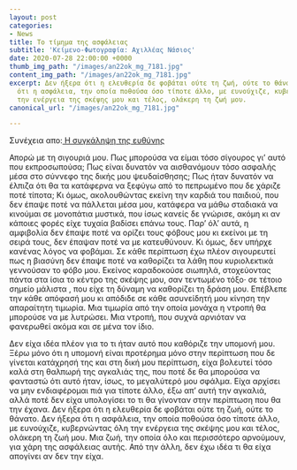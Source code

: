 ```yaml
---
layout: post
categories:
- News
title: Το τίμημα της ασφάλειας
subtitle: 'Κείμενο-Φωτογραφία: Αχιλλέας Νάσιος'
date: 2020-07-28 22:00:00 +0000
thumb_img_path: "/images/an22ok_mg_7181.jpg"
content_img_path: "/images/an22ok_mg_7181.jpg"
excerpt: Δεν ήξερα ότι η ελευθερία δε φοβάται ούτε τη ζωή, ούτε το θάνατο. Δεν ήξερα
  ότι η ασφάλεια, την οποία ποθούσα όσο τίποτε άλλο, με ευνούχιζε, κυβερνώντας όλη
  την ενέργεια της σκέψης μου και τέλος, ολάκερη τη ζωή μου.
canonical_url: "/images/an22ok_mg_7181.jpg"

---
```

Συνέχεια απο:<a href="https://hocusphotus.com/posts/anodus-21/" target="blank"> Η συγκάληψη της ευθύνης</a>

Απορώ με τη σιγουριά μου. Πως μπορούσα να είμαι τόσο σίγουρος γι’ αυτό που εκπροσωπούσα; Πως είναι δυνατόν να αισθανόμουν τόσο ασφαλής μέσα στο σύννεφο της δικής μου ψευδαίσθησης; Πως ήταν δυνατόν να έλπιζα ότι θα τα κατάφερνα να ξεφύγω από το πεπρωμένο που δε χάριζε ποτέ τίποτα; Κι όμως, ακολουθώντας εκείνη την καρδιά του παιδιού, που δεν έπαψε ποτέ να πάλλεται μέσα μου, κατάφερα να μάθω σταδιακά να κινούμαι σε μονοπάτια μυστικά, που ίσως κανείς δε γνώρισε, ακόμη κι αν κάποιες φορές είχε τυχαία βαδίσει επάνω τους. Παρ’ όλ’ αυτά, η αμφιβολία δεν έπαψε ποτέ να ορίζει τους φόβους μου κι εκείνοι με τη σειρά τους, δεν έπαψαν ποτέ να με κατευθύνουν. Κι όμως, δεν υπήρχε κανένας λόγος να φοβάμαι. Σε κάθε περίπτωση έχω πλέον σιγουρευτεί πως η βιασύνη δεν έπαψε ποτέ να καθορίζει τα λάθη που κυριολεκτικά γεννούσαν το φόβο μου. Εκείνος καραδοκούσε σιωπηλά, στοχεύοντας πάντα στα ίσια το κέντρο της σκέψης μου, σαν τεντωμένο τόξο· σε τέτοιο σημείο μάλιστα , που είχε τη δύναμη να καθορίζει τη δράση μου. Επέβλεπε την κάθε απόφασή μου κι απόδιδε σε κάθε ασυνείδητή μου κίνηση την απαραίτητη τιμωρία. Μια τιμωρία από την οποία μονάχα η ντροπή θα μπορούσε να με λυτρώσει. Μια ντροπή, που συχνά αρνιόταν να φανερωθεί ακόμα και σε μένα τον ίδιο.

Δεν είχα ιδέα πλέον για το τι ήταν αυτό που καθόριζε την υπομονή μου. Ξέρω μόνο ότι η υπομονή είναι προτέρημα μόνο στην περίπτωση που δε γίνεται κατάχρησή της και στη δική μου περίπτωση, είχα βολευτεί τόσο καλά στη θαλπωρή της αγκαλιάς της, που ποτέ δε θα μπορούσα να φανταστώ ότι αυτό ήταν, ίσως, το μεγαλύτερό μου σφάλμα. Είχα αρχίσει να μην ενδιαφέρομαι πιά για τίποτε άλλο, έξω απ’ αυτή την αγκαλιά, αλλά ποτέ δεν είχα υπολογίσει το τι θα γίνονταν στην περίπτωση που θα την έχανα. Δεν ήξερα ότι η ελευθερία δε φοβάται ούτε τη ζωή, ούτε το θάνατο. Δεν ήξερα ότι η ασφάλεια, την οποία ποθούσα όσο τίποτε άλλο, με ευνούχιζε, κυβερνώντας όλη την ενέργεια της σκέψης μου και τέλος, ολάκερη τη ζωή μου. Μια ζωή, την οποία όλο και περισσότερο αρνούμουν, για χάρη της ασφάλειας αυτής. Από την άλλη, δεν έχω ιδέα τι θα είχα απογίνει αν δεν την είχα.